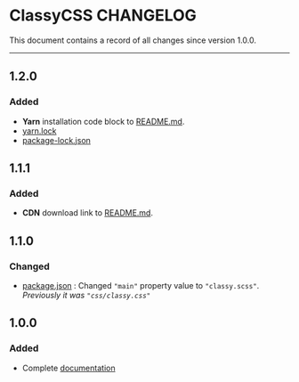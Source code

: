 # ClassyCSS CHANGELOG

This document contains a record of all changes since version 1.0.0.

---

## 1.2.0

### Added

- **Yarn** installation code block to [README.md](https://github.com/dasShounak/ClassyCSS/#installation).
- [yarn.lock](https://github.com/dasShounak/ClassyCSS/blob/master/yarn.lock)
- [package-lock.json](https://github.com/dasShounak/ClassyCSS/blob/master/package-lock.json)

## 1.1.1

### Added

- **CDN** download link to [README.md](https://github.com/dasShounak/ClassyCSS/#installation).

## 1.1.0

### Changed

- [package.json](https://github.com/dasShounak/ClassyCSS/blob/master/package.json) : Changed `"main"` property value to `"classy.scss"`.
  _Previously it was `"css/classy.css"`_

## 1.0.0

### Added

- Complete [documentation](https://github.com/dasShounak/ClassyCSS/wiki)
